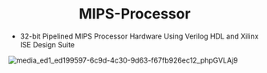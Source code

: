 <h1 align="center">MIPS-Processor</h1>

* 32-bit Pipelined MIPS Processor Hardware Using Verilog HDL and Xilinx ISE Design Suite

![media_ed1_ed199597-6c9d-4c30-9d63-f67fb926ec12_phpGVLAj9](https://user-images.githubusercontent.com/89901590/214980971-05a08a44-bdc3-4a15-8d3c-68170eb0cba6.png)
